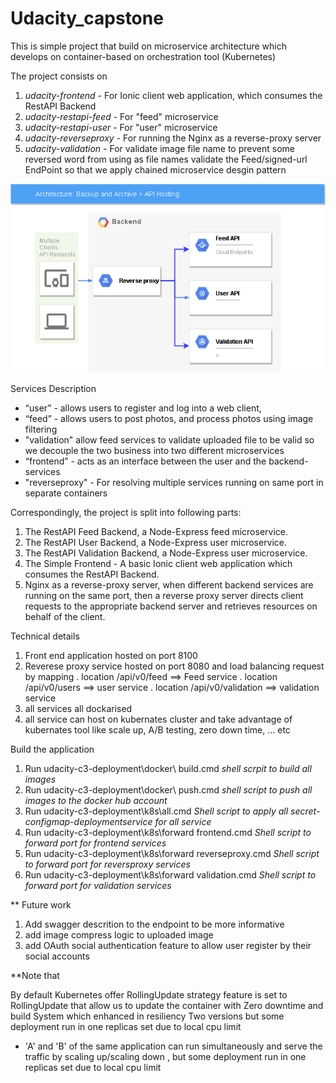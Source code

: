 # Udacity_capstone


This is simple project that build on microservice architecture which develops on container-based on orchestration tool (Kubernetes)

The project consists on
1. *udacity-frontend* - For Ionic client web application, which consumes the RestAPI Backend
2. *udacity-restapi-feed* - For "feed" microservice
3. *udacity-restapi-user* - For "user" microservice
4. *udacity-reverseproxy* - For running the Nginx as a reverse-proxy server
5. *udacity-validation* - For validate image file name to prevent some reversed word from using as file names validate the Feed/signed-url EndPoint
so that we apply chained microservice desgin pattern 

![](ScreenShot/architecture.png)

Services Description 
* “user” - allows users to register and log into a web client, 
* “feed” - allows users to post photos, and process photos using image filtering 
* "validation" allow feed services to validate uploaded file to be valid so we decouple the two business 
   into two different microservices
* “frontend” - acts as an interface between the user and the backend-services
* "reverseproxy" - For resolving multiple services running on same port in separate containers

Correspondingly, the project is split into following parts:
1. The RestAPI Feed Backend, a Node-Express feed microservice.
1. The RestAPI User Backend, a Node-Express user microservice.
1. The RestAPI Validation Backend, a Node-Express user microservice.
1. The Simple Frontend - A basic Ionic client web application which consumes the RestAPI Backend.
1. Nginx as a reverse-proxy server, when different backend services are running on the same port, then a reverse proxy server directs client requests to the appropriate backend server and retrieves resources on behalf of the client.  

Technical details
1. Front end application hosted on port 8100
1. Reverese proxy service hosted on port 8080 and load balancing request by mapping
    .  location /api/v0/feed  ==> Feed service
    .  location /api/v0/users ==> user service
    .  location /api/v0/validation ==> validation service      
1. all services all dockarised
1. all service can host on kubernates cluster and take advantage of kubernates tool like
   scale up, A/B testing, zero down time, ... etc
   
Build the application
1. Run udacity-c3-deployment\docker\ build.cmd *shell scrpit to build all images*
2. Run udacity-c3-deployment\docker\ push.cmd *shell script to push all images to the docker hub account*
3. Run udacity-c3-deployment\k8s\all.cmd *Shell script to apply all secret-configmap-deploymentservice for all service*
4. Run udacity-c3-deployment\k8s\forward frontend.cmd *Shell script to forward port for frontend services*
5. Run udacity-c3-deployment\k8s\forward reverseproxy.cmd *Shell script to forward port for reversproxy services*
6. Run udacity-c3-deployment\k8s\forward validation.cmd *Shell script to forward port for validation services*



** Future work
1. Add swagger descrition to the endpoint to be more informative
2. add image compress logic to uploaded image 
3. add OAuth social authentication feature to allow user register by their social accounts


**Note that

By default Kubernetes offer RollingUpdate strategy feature is set to RollingUpdate that allow us to update the container with Zero downtime and build System which enhanced in resiliency 
Two versions  but some  deployment run in one replicas set due to local cpu limit 
- 'A' and 'B' of the same application can run simultaneously and serve the traffic by scaling up/scaling down , but some  deployment run in one replicas set due to local cpu limit 

